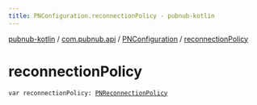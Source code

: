 ```yaml
---
title: PNConfiguration.reconnectionPolicy - pubnub-kotlin
---
```


[pubnub-kotlin](../../index.html) / [com.pubnub.api](../index.html) / [PNConfiguration](index.html) / [reconnectionPolicy](./reconnection-policy.html)

# reconnectionPolicy

`var reconnectionPolicy: `[`PNReconnectionPolicy`](../../com.pubnub.api.enums/-p-n-reconnection-policy/index.html)